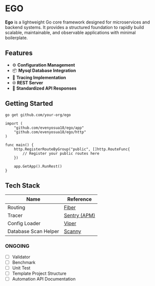 # EGO
**Ego** is a lightweight Go core framework designed for microservices and backend systems. It provides a structured foundation to rapidly build scalable, maintainable, and observable applications with minimal boilerplate.

## Features
- ⚙️ **Configuration Management** 
- 📦 **Mysql Database Integration**
- 🧠 **Tracing Implementation**
- 🌐 **REST Server**
- 📄 **Standardized API Responses**

## Getting Started
```go get github.com/your-org/ego```

```
import (
	"github.com/evenyosua18/ego/app"
	"github.com/evenyosua18/ego/http"
)

func main() {
	http.RegisterRouteByGroup("public", []http.RouteFunc{
		// Register your public routes here
	})

	app.GetApp().RunRest()
}
```

## Tech Stack
| Name                 | Reference                                              |
|----------------------|--------------------------------------------------------|
| Routing              | [Fiber](https://github.com/gofiber/fiber)              |
| Tracer               | [Sentry (APM)](https://github.com/getsentry/sentry-go) |
| Config Loader        | [Viper](https://github.com/spf13/viper)                |
| Database Scan Helper | [Scanny](https://github.com/georgysavva/scany)         |

### ONGOING
- [ ] Validator 
- [ ] Benchmark
- [ ] Unit Test
- [ ] Template Project Structure
- [ ] Automation API Documentation